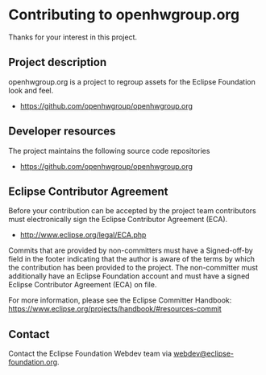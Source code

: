 # Contributing to openhwgroup.org

Thanks for your interest in this project.

## Project description

openhwgroup.org is a project to regroup assets for the Eclipse Foundation look and feel. 

* https://github.com/openhwgroup/openhwgroup.org

## Developer resources

The project maintains the following source code repositories

* https://github.com/openhwgroup/openhwgroup.org

## Eclipse Contributor Agreement

Before your contribution can be accepted by the project team contributors must
electronically sign the Eclipse Contributor Agreement (ECA).

* http://www.eclipse.org/legal/ECA.php

Commits that are provided by non-committers must have a Signed-off-by field in
the footer indicating that the author is aware of the terms by which the
contribution has been provided to the project. The non-committer must
additionally have an Eclipse Foundation account and must have a signed Eclipse
Contributor Agreement (ECA) on file.

For more information, please see the Eclipse Committer Handbook:
https://www.eclipse.org/projects/handbook/#resources-commit

## Contact

Contact the Eclipse Foundation Webdev team via webdev@eclipse-foundation.org.
